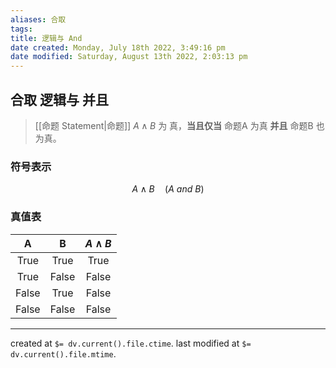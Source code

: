 ```yaml
---
aliases: 合取
tags: 
title: 逻辑与 And
date created: Monday, July 18th 2022, 3:49:16 pm
date modified: Saturday, August 13th 2022, 2:03:13 pm
---
```


## 合取 逻辑与 并且
>  [[命题 Statement|命题]] $A \wedge B$ 为 真，**当且仅当** 命题A 为真 **并且** 命题B 也为真。

### 符号表示
$$ A \wedge B \quad (A\ and\  B)$$

### 真值表
|   A   |   B   | $A \wedge B$ |
|:-----:|:-----:|:------------:|
| True  | True  |     True     |
| True  | False |    False     |
| False | True  |    False     |
| False | False  |    False     |


---

created at `$= dv.current().file.ctime`.
last modified at `$= dv.current().file.mtime`.